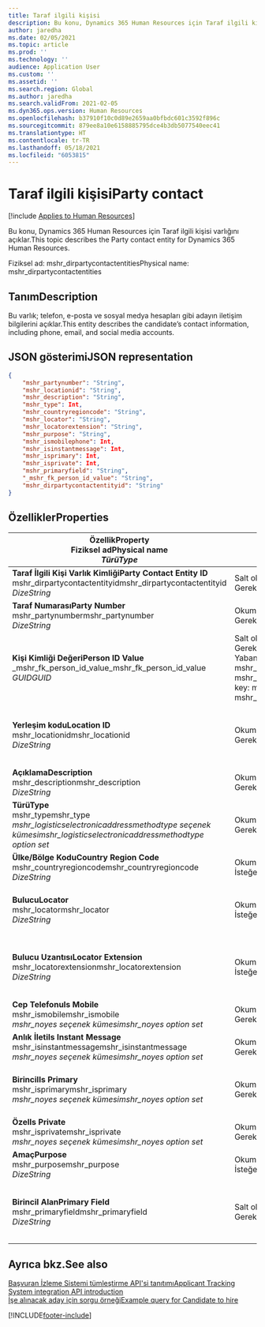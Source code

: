 ```yaml
---
title: Taraf ilgili kişisi
description: Bu konu, Dynamics 365 Human Resources için Taraf ilgili kişisi varlığını açıklar.
author: jaredha
ms.date: 02/05/2021
ms.topic: article
ms.prod: ''
ms.technology: ''
audience: Application User
ms.custom: ''
ms.assetid: ''
ms.search.region: Global
ms.author: jaredha
ms.search.validFrom: 2021-02-05
ms.dyn365.ops.version: Human Resources
ms.openlocfilehash: b37910f10c0d89e2659aa0bfbdc601c3592f896c
ms.sourcegitcommit: 879ee8a10e6158885795dce4b3db5077540eec41
ms.translationtype: HT
ms.contentlocale: tr-TR
ms.lasthandoff: 05/18/2021
ms.locfileid: "6053815"
---
```

# <a name="party-contact"></a><span data-ttu-id="f83e1-103">Taraf ilgili kişisi</span><span class="sxs-lookup"><span data-stu-id="f83e1-103">Party contact</span></span>

[!include [Applies to Human Resources](../includes/applies-to-hr.md)]

<span data-ttu-id="f83e1-104">Bu konu, Dynamics 365 Human Resources için Taraf ilgili kişisi varlığını açıklar.</span><span class="sxs-lookup"><span data-stu-id="f83e1-104">This topic describes the Party contact entity for Dynamics 365 Human Resources.</span></span>

<span data-ttu-id="f83e1-105">Fiziksel ad: mshr_dirpartycontactentities</span><span class="sxs-lookup"><span data-stu-id="f83e1-105">Physical name: mshr_dirpartycontactentities</span></span>

## <a name="description"></a><span data-ttu-id="f83e1-106">Tanım</span><span class="sxs-lookup"><span data-stu-id="f83e1-106">Description</span></span>

<span data-ttu-id="f83e1-107">Bu varlık; telefon, e-posta ve sosyal medya hesapları gibi adayın iletişim bilgilerini açıklar.</span><span class="sxs-lookup"><span data-stu-id="f83e1-107">This entity describes the candidate’s contact information, including phone, email, and social media accounts.</span></span>

## <a name="json-representation"></a><span data-ttu-id="f83e1-108">JSON gösterimi</span><span class="sxs-lookup"><span data-stu-id="f83e1-108">JSON representation</span></span>

```json
{
    "mshr_partynumber": "String",
    "mshr_locationid": "String",
    "mshr_description": "String",
    "mshr_type": Int,
    "mshr_countryregioncode": "String",
    "mshr_locator": "String",
    "mshr_locatorextension": "String",
    "mshr_purpose": "String",
    "mshr_ismobilephone": Int,
    "mshr_isinstantmessage": Int,
    "mshr_isprimary": Int,
    "mshr_isprivate": Int,
    "mshr_primaryfield": "String",
    "_mshr_fk_person_id_value": "String",
    "mshr_dirpartycontactentityid": "String"
}
```

## <a name="properties"></a><span data-ttu-id="f83e1-109">Özellikler</span><span class="sxs-lookup"><span data-stu-id="f83e1-109">Properties</span></span>

| <span data-ttu-id="f83e1-110">Özellik</span><span class="sxs-lookup"><span data-stu-id="f83e1-110">Property</span></span><br><span data-ttu-id="f83e1-111">**Fiziksel ad**</span><span class="sxs-lookup"><span data-stu-id="f83e1-111">**Physical name**</span></span><br><span data-ttu-id="f83e1-112">**_Türü_**</span><span class="sxs-lookup"><span data-stu-id="f83e1-112">**_Type_**</span></span> | <span data-ttu-id="f83e1-113">Kullan</span><span class="sxs-lookup"><span data-stu-id="f83e1-113">Use</span></span> | <span data-ttu-id="f83e1-114">Tanım</span><span class="sxs-lookup"><span data-stu-id="f83e1-114">Description</span></span> |
| --- | --- | --- |
| <span data-ttu-id="f83e1-115">**Taraf İlgili Kişi Varlık Kimliği**</span><span class="sxs-lookup"><span data-stu-id="f83e1-115">**Party Contact Entity ID**</span></span><br><span data-ttu-id="f83e1-116">mshr_dirpartycontactentityid</span><span class="sxs-lookup"><span data-stu-id="f83e1-116">mshr_dirpartycontactentityid</span></span><br><span data-ttu-id="f83e1-117">*Dize*</span><span class="sxs-lookup"><span data-stu-id="f83e1-117">*String*</span></span> | <span data-ttu-id="f83e1-118">Salt okunur</span><span class="sxs-lookup"><span data-stu-id="f83e1-118">Read-only</span></span><br><span data-ttu-id="f83e1-119">Gerekli</span><span class="sxs-lookup"><span data-stu-id="f83e1-119">Required</span></span> | <span data-ttu-id="f83e1-120">Varlık kaydı için sistem tarafından oluşturulan benzersiz tanımlayıcı.</span><span class="sxs-lookup"><span data-stu-id="f83e1-120">System-generated unique identifier for the entity record.</span></span> |
| <span data-ttu-id="f83e1-121">**Taraf Numarası**</span><span class="sxs-lookup"><span data-stu-id="f83e1-121">**Party Number**</span></span><br><span data-ttu-id="f83e1-122">mshr_partynumber</span><span class="sxs-lookup"><span data-stu-id="f83e1-122">mshr_partynumber</span></span><br><span data-ttu-id="f83e1-123">*Dize*</span><span class="sxs-lookup"><span data-stu-id="f83e1-123">*String*</span></span> | <span data-ttu-id="f83e1-124">Okuma/yazma</span><span class="sxs-lookup"><span data-stu-id="f83e1-124">Read/write</span></span><br><span data-ttu-id="f83e1-125">Gerekli</span><span class="sxs-lookup"><span data-stu-id="f83e1-125">Required</span></span> | <span data-ttu-id="f83e1-126">İlişkili taraf (kişi) kaydının kimliği.</span><span class="sxs-lookup"><span data-stu-id="f83e1-126">The ID of the associated party (person) record.</span></span> |
| <span data-ttu-id="f83e1-127">**Kişi Kimliği Değeri**</span><span class="sxs-lookup"><span data-stu-id="f83e1-127">**Person ID Value**</span></span><br><span data-ttu-id="f83e1-128">_mshr_fk_person_id_value</span><span class="sxs-lookup"><span data-stu-id="f83e1-128">_mshr_fk_person_id_value</span></span><br><span data-ttu-id="f83e1-129">*GUID*</span><span class="sxs-lookup"><span data-stu-id="f83e1-129">*GUID*</span></span> | <span data-ttu-id="f83e1-130">Salt okunur</span><span class="sxs-lookup"><span data-stu-id="f83e1-130">Read-only</span></span><br><span data-ttu-id="f83e1-131">Gerekli</span><span class="sxs-lookup"><span data-stu-id="f83e1-131">Required</span></span><br><span data-ttu-id="f83e1-132">Yabancı anahtar: mshr_dirpersonentity içindeki mshr_dirpersonentityid</span><span class="sxs-lookup"><span data-stu-id="f83e1-132">Foreign key: mshr_dirpersonentityid of mshr_dirpersonentity</span></span> | <span data-ttu-id="f83e1-133">Taraf (kişi) varlık kaydının sistem tarafından oluşturulan tanımlayıcısı.</span><span class="sxs-lookup"><span data-stu-id="f83e1-133">The system-generated identifier of the party (person) entity record.</span></span> |
| <span data-ttu-id="f83e1-134">**Yerleşim kodu**</span><span class="sxs-lookup"><span data-stu-id="f83e1-134">**Location ID**</span></span><br><span data-ttu-id="f83e1-135">mshr_locationid</span><span class="sxs-lookup"><span data-stu-id="f83e1-135">mshr_locationid</span></span><br><span data-ttu-id="f83e1-136">*Dize*</span><span class="sxs-lookup"><span data-stu-id="f83e1-136">*String*</span></span> | <span data-ttu-id="f83e1-137">Okuma/yazma</span><span class="sxs-lookup"><span data-stu-id="f83e1-137">Read/write</span></span><br><span data-ttu-id="f83e1-138">Gerekli</span><span class="sxs-lookup"><span data-stu-id="f83e1-138">Required</span></span> | <span data-ttu-id="f83e1-139">Adres kaydının konum kimliği.</span><span class="sxs-lookup"><span data-stu-id="f83e1-139">The location ID of the address record.</span></span> <span data-ttu-id="f83e1-140">mshr_logisticspostaladdresslocationcdsentity varlığında ayarlayın.</span><span class="sxs-lookup"><span data-stu-id="f83e1-140">Set up in mshr_logisticspostaladdresslocationcdsentity entity.</span></span> |
| <span data-ttu-id="f83e1-141">**Açıklama**</span><span class="sxs-lookup"><span data-stu-id="f83e1-141">**Description**</span></span><br><span data-ttu-id="f83e1-142">mshr_description</span><span class="sxs-lookup"><span data-stu-id="f83e1-142">mshr_description</span></span><br><span data-ttu-id="f83e1-143">*Dize*</span><span class="sxs-lookup"><span data-stu-id="f83e1-143">*String*</span></span> | <span data-ttu-id="f83e1-144">Okuma/yazma</span><span class="sxs-lookup"><span data-stu-id="f83e1-144">Read/write</span></span><br><span data-ttu-id="f83e1-145">Gerekli</span><span class="sxs-lookup"><span data-stu-id="f83e1-145">Required</span></span> | <span data-ttu-id="f83e1-146">İlgili kişi ayrıntılarının açıklaması.</span><span class="sxs-lookup"><span data-stu-id="f83e1-146">The description of the contact details.</span></span> |
| <span data-ttu-id="f83e1-147">**Türü**</span><span class="sxs-lookup"><span data-stu-id="f83e1-147">**Type**</span></span><br><span data-ttu-id="f83e1-148">mshr_type</span><span class="sxs-lookup"><span data-stu-id="f83e1-148">mshr_type</span></span><br><span data-ttu-id="f83e1-149">*mshr_logisticselectronicaddressmethodtype seçenek kümesi*</span><span class="sxs-lookup"><span data-stu-id="f83e1-149">*mshr_logisticselectronicaddressmethodtype option set*</span></span> | <span data-ttu-id="f83e1-150">Okuma/yazma</span><span class="sxs-lookup"><span data-stu-id="f83e1-150">Read/write</span></span><br><span data-ttu-id="f83e1-151">Gerekli</span><span class="sxs-lookup"><span data-stu-id="f83e1-151">Required</span></span> | <span data-ttu-id="f83e1-152">İlgili kişi ayrıntısı türü.</span><span class="sxs-lookup"><span data-stu-id="f83e1-152">The contact detail type.</span></span> |
| <span data-ttu-id="f83e1-153">**Ülke/Bölge Kodu**</span><span class="sxs-lookup"><span data-stu-id="f83e1-153">**Country Region Code**</span></span><br><span data-ttu-id="f83e1-154">mshr_countryregioncode</span><span class="sxs-lookup"><span data-stu-id="f83e1-154">mshr_countryregioncode</span></span><br><span data-ttu-id="f83e1-155">*Dize*</span><span class="sxs-lookup"><span data-stu-id="f83e1-155">*String*</span></span> | <span data-ttu-id="f83e1-156">Okuma/yazma</span><span class="sxs-lookup"><span data-stu-id="f83e1-156">Read/write</span></span><br><span data-ttu-id="f83e1-157">İsteğe bağlı</span><span class="sxs-lookup"><span data-stu-id="f83e1-157">Optional</span></span> | <span data-ttu-id="f83e1-158">Adresin bulunduğu ülke veya bölge.</span><span class="sxs-lookup"><span data-stu-id="f83e1-158">The country or region of the address.</span></span> |
| <span data-ttu-id="f83e1-159">**Bulucu**</span><span class="sxs-lookup"><span data-stu-id="f83e1-159">**Locator**</span></span><br><span data-ttu-id="f83e1-160">mshr_locator</span><span class="sxs-lookup"><span data-stu-id="f83e1-160">mshr_locator</span></span><br><span data-ttu-id="f83e1-161">*Dize*</span><span class="sxs-lookup"><span data-stu-id="f83e1-161">*String*</span></span> | <span data-ttu-id="f83e1-162">Okuma/yazma</span><span class="sxs-lookup"><span data-stu-id="f83e1-162">Read/write</span></span><br><span data-ttu-id="f83e1-163">İsteğe bağlı</span><span class="sxs-lookup"><span data-stu-id="f83e1-163">Optional</span></span> | <span data-ttu-id="f83e1-164">İletişim bilgileri.</span><span class="sxs-lookup"><span data-stu-id="f83e1-164">The contact details.</span></span> <span data-ttu-id="f83e1-165">Örneğin, tür **E-posta adresi** ise, bu alan adayın e-posta adresini içerir.</span><span class="sxs-lookup"><span data-stu-id="f83e1-165">For example, if the type is **Email address**, then this field contains the candidate’s email address.</span></span> |
| <span data-ttu-id="f83e1-166">**Bulucu Uzantısı**</span><span class="sxs-lookup"><span data-stu-id="f83e1-166">**Locator Extension**</span></span><br><span data-ttu-id="f83e1-167">mshr_locatorextension</span><span class="sxs-lookup"><span data-stu-id="f83e1-167">mshr_locatorextension</span></span><br><span data-ttu-id="f83e1-168">*Dize*</span><span class="sxs-lookup"><span data-stu-id="f83e1-168">*String*</span></span> | <span data-ttu-id="f83e1-169">Okuma/yazma</span><span class="sxs-lookup"><span data-stu-id="f83e1-169">Read/write</span></span><br><span data-ttu-id="f83e1-170">İsteğe bağlı</span><span class="sxs-lookup"><span data-stu-id="f83e1-170">Optional</span></span> | <span data-ttu-id="f83e1-171">Konum belirleyici uzantısı.</span><span class="sxs-lookup"><span data-stu-id="f83e1-171">The locator extension.</span></span> <span data-ttu-id="f83e1-172">Örneğin, tür **Telefon** ise bu özellik telefon numarası uzantısını içerir.</span><span class="sxs-lookup"><span data-stu-id="f83e1-172">For example, if the type is **Phone**, then this property would contain the phone number extension.</span></span> |
| <span data-ttu-id="f83e1-173">**Cep Telefonu**</span><span class="sxs-lookup"><span data-stu-id="f83e1-173">**Is Mobile**</span></span><br><span data-ttu-id="f83e1-174">mshr_ismobile</span><span class="sxs-lookup"><span data-stu-id="f83e1-174">mshr_ismobile</span></span><br><span data-ttu-id="f83e1-175">*mshr_noyes seçenek kümesi*</span><span class="sxs-lookup"><span data-stu-id="f83e1-175">*mshr_noyes option set*</span></span> | <span data-ttu-id="f83e1-176">Okuma/yazma</span><span class="sxs-lookup"><span data-stu-id="f83e1-176">Read/write</span></span><br><span data-ttu-id="f83e1-177">Gerekli</span><span class="sxs-lookup"><span data-stu-id="f83e1-177">Required</span></span> | <span data-ttu-id="f83e1-178">Telefonun cep telefonu numarası olup olmadığını belirtir.</span><span class="sxs-lookup"><span data-stu-id="f83e1-178">Specifies whether the phone is a mobile number.</span></span> |
| <span data-ttu-id="f83e1-179">**Anlık İleti**</span><span class="sxs-lookup"><span data-stu-id="f83e1-179">**Is Instant Message**</span></span><br><span data-ttu-id="f83e1-180">mshr_isinstantmessage</span><span class="sxs-lookup"><span data-stu-id="f83e1-180">mshr_isinstantmessage</span></span><br><span data-ttu-id="f83e1-181">*mshr_noyes seçenek kümesi*</span><span class="sxs-lookup"><span data-stu-id="f83e1-181">*mshr_noyes option set*</span></span> | <span data-ttu-id="f83e1-182">Okuma/yazma</span><span class="sxs-lookup"><span data-stu-id="f83e1-182">Read/write</span></span><br><span data-ttu-id="f83e1-183">Gerekli</span><span class="sxs-lookup"><span data-stu-id="f83e1-183">Required</span></span> | <span data-ttu-id="f83e1-184">Telefonun anlık ileti için etkinleştirilip etkinleştirilmediğini belirtir.</span><span class="sxs-lookup"><span data-stu-id="f83e1-184">Specifies whether the phone is enabled for instant messaging.</span></span> |
| <span data-ttu-id="f83e1-185">**Birincil**</span><span class="sxs-lookup"><span data-stu-id="f83e1-185">**Is Primary**</span></span><br><span data-ttu-id="f83e1-186">mshr_isprimary</span><span class="sxs-lookup"><span data-stu-id="f83e1-186">mshr_isprimary</span></span><br><span data-ttu-id="f83e1-187">*mshr_noyes seçenek kümesi*</span><span class="sxs-lookup"><span data-stu-id="f83e1-187">*mshr_noyes option set*</span></span> | <span data-ttu-id="f83e1-188">Okuma/yazma</span><span class="sxs-lookup"><span data-stu-id="f83e1-188">Read/write</span></span><br><span data-ttu-id="f83e1-189">Gerekli</span><span class="sxs-lookup"><span data-stu-id="f83e1-189">Required</span></span> | <span data-ttu-id="f83e1-190">İlgili kişi türünün birincil kişisini belirler.</span><span class="sxs-lookup"><span data-stu-id="f83e1-190">Determines the primary contact of the contact type.</span></span> <span data-ttu-id="f83e1-191">İlgili kişi türü başına yalnızca bir birincil kayıt olmalıdır.</span><span class="sxs-lookup"><span data-stu-id="f83e1-191">There must be only one primary record per contact type.</span></span> |
| <span data-ttu-id="f83e1-192">**Özel**</span><span class="sxs-lookup"><span data-stu-id="f83e1-192">**Is Private**</span></span><br><span data-ttu-id="f83e1-193">mshr_isprivate</span><span class="sxs-lookup"><span data-stu-id="f83e1-193">mshr_isprivate</span></span><br><span data-ttu-id="f83e1-194">*mshr_noyes seçenek kümesi*</span><span class="sxs-lookup"><span data-stu-id="f83e1-194">*mshr_noyes option set*</span></span> | <span data-ttu-id="f83e1-195">Okuma/yazma</span><span class="sxs-lookup"><span data-stu-id="f83e1-195">Read/write</span></span><br><span data-ttu-id="f83e1-196">Gerekli</span><span class="sxs-lookup"><span data-stu-id="f83e1-196">Required</span></span> | <span data-ttu-id="f83e1-197">Bu adresin kişi için özel adres olup olmadığını tanımlar.</span><span class="sxs-lookup"><span data-stu-id="f83e1-197">Identifies whether this address is a private address for the person.</span></span> |
| <span data-ttu-id="f83e1-198">**Amaç**</span><span class="sxs-lookup"><span data-stu-id="f83e1-198">**Purpose**</span></span><br><span data-ttu-id="f83e1-199">mshr_purpose</span><span class="sxs-lookup"><span data-stu-id="f83e1-199">mshr_purpose</span></span><br><span data-ttu-id="f83e1-200">*Dize*</span><span class="sxs-lookup"><span data-stu-id="f83e1-200">*String*</span></span> | <span data-ttu-id="f83e1-201">Okuma/yazma</span><span class="sxs-lookup"><span data-stu-id="f83e1-201">Read/write</span></span><br><span data-ttu-id="f83e1-202">İsteğe bağlı</span><span class="sxs-lookup"><span data-stu-id="f83e1-202">Optional</span></span> | <span data-ttu-id="f83e1-203">İletişim bilgilerinin amacı/rolü.</span><span class="sxs-lookup"><span data-stu-id="f83e1-203">The purpose/role of the contact details.</span></span> |
| <span data-ttu-id="f83e1-204">**Birincil Alan**</span><span class="sxs-lookup"><span data-stu-id="f83e1-204">**Primary Field**</span></span><br><span data-ttu-id="f83e1-205">mshr_primaryfield</span><span class="sxs-lookup"><span data-stu-id="f83e1-205">mshr_primaryfield</span></span><br><span data-ttu-id="f83e1-206">*Dize*</span><span class="sxs-lookup"><span data-stu-id="f83e1-206">*String*</span></span> | <span data-ttu-id="f83e1-207">Salt okunur</span><span class="sxs-lookup"><span data-stu-id="f83e1-207">Read-only</span></span><br><span data-ttu-id="f83e1-208">Gerekli</span><span class="sxs-lookup"><span data-stu-id="f83e1-208">Required</span></span> | <span data-ttu-id="f83e1-209">Varlık kaydının birincil tanımlayıcısı olarak kullanılan alan.</span><span class="sxs-lookup"><span data-stu-id="f83e1-209">Field used as a primary identifier of the entity record.</span></span> <span data-ttu-id="f83e1-210">Taraf numarası, türü, açıklaması ve konum bulucu birleşimi.</span><span class="sxs-lookup"><span data-stu-id="f83e1-210">Combination of party number, type, description, and locator.</span></span> |

## <a name="see-also"></a><span data-ttu-id="f83e1-211">Ayrıca bkz.</span><span class="sxs-lookup"><span data-stu-id="f83e1-211">See also</span></span>

[<span data-ttu-id="f83e1-212">Başvuran İzleme Sistemi tümleştirme API'si tanıtımı</span><span class="sxs-lookup"><span data-stu-id="f83e1-212">Applicant Tracking System integration API introduction</span></span>](hr-admin-integration-ats-api-introduction.md)<br>
[<span data-ttu-id="f83e1-213">İşe alınacak aday için sorgu örneği</span><span class="sxs-lookup"><span data-stu-id="f83e1-213">Example query for Candidate to hire</span></span>](hr-admin-integration-ats-api-candidate-to-hire-example-query.md)



[!INCLUDE[footer-include](../includes/footer-banner.md)]